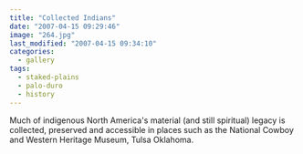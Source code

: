 ```yaml
---
title: "Collected Indians"
date: "2007-04-15 09:29:46"
image: "264.jpg"
last_modified: "2007-04-15 09:34:10"
categories:
  - gallery
tags:
  - staked-plains
  - palo-duro
  - history  
---
```


Much of indigenous North America's material (and still spiritual) legacy is collected, preserved and accessible in places such as the National Cowboy and Western Heritage Museum, Tulsa Oklahoma.
